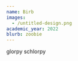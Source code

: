 ```yaml
---
name: Birb
images: 
  - /untitled-design.png
academic_year: 2022
blurb: zoobie
---
```

glorpy schlorpy

